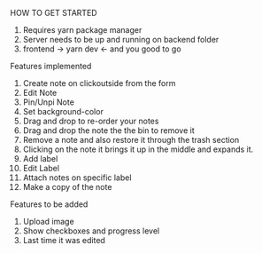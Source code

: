 HOW TO GET STARTED

1. Requires yarn package manager
2. Server needs to be up and running on backend folder
3. frontend -> yarn dev <- and you good to go

Features implemented

1. Create note on clickoutside from the form
2. Edit Note
3. Pin/Unpi Note
4. Set background-color
5. Drag and drop to re-order your notes
6. Drag and drop the note the the bin to remove it
7. Remove a note and also restore it through the trash section
8. Clicking on the note it brings it up in the middle and expands it.
9. Add label
10. Edit Label
11. Attach notes on specific label
12. Make a copy of the note

Features to be added

1. Upload image
2. Show checkboxes and progress level
3. Last time it was edited
